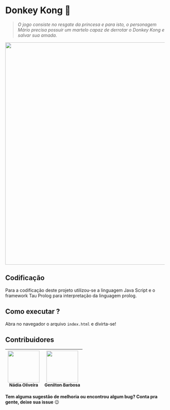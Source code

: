 # Donkey Kong :monkey:
<blockquote>
<p><strong></strong> <em>O jogo consiste no resgate da princesa e para isto, o personagem Mário precisa possuir um martelo capaz de derrotar o Donkey Kong e salvar sua amada.</em></p>
</blockquote>  
<p align="center">
    <img src="https://user-images.githubusercontent.com/41811634/69400716-793d9a80-0cd1-11ea-9955-f13ba7b5fbfa.png" width=700>
</p>

## Codificação
Para a codificação deste projeto utilizou-se a linguagem Java Script e o framework Tau Prolog para interpretação da linguagem prolog.

## Como executar ?
Abra no navegador o arquivo ```index.html``` e divirta-se!

## Contribuidores
[<img src="https://avatars0.githubusercontent.com/u/41811634?s=460&v=4" width="100px;"/><br/><sub><b>Nádia Oliveira</b></sub>](https://github.com/NadiaOliver)<br /> |[<img src="https://avatars1.githubusercontent.com/u/51803882?s=460&v=4" width="100px;"/><br /><sub><b>Genilton Barbosa</b></sub>](https://github.com/genilton2528)<br />
--------- | ------


**Tem alguma sugestão de melhoria ou encontrou algum bug? Conta pra gente, deixe sua issue** :wink:
